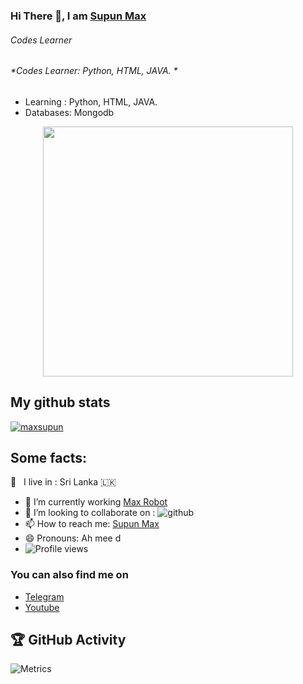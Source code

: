 ###  Hi There 👋, I am [Supun Max](https://t.me/maxsupun1)


###### *Codes Learner*

###### *Codes Learner: Python, HTML, JAVA. *

* Learning : Python, HTML, JAVA. 
* Databases: Mongodb

 <p align="center"><a href="https://t.me/maxsupun1"><img src="https://telegra.ph/file/1be9ea6a298f70831e5e1.jpg" width="400"></a></p>

## My github stats
<p align="left"> <a href="https://github.com/ryo-ma/github-profile-trophy"><img src="https://github-profile-trophy.vercel.app/?username=maxsupun" alt="maxsupun" /></a> </p>

## Some facts: 

🚶‍ &nbsp; I live in : Sri Lanka 🇱🇰  <br>
- 🔭 I’m currently working [Max Robot](https://github.com/maxsupun/Max-Robot)
- 👯 I’m looking to collaborate on : ![github](https://img.shields.io/badge/On-Github-black) 
- 📫 How to reach me: [Supun Max](https://t.me/maxsupun1)
- 😄 Pronouns: Ah mee d
- ![Profile views](https://gpvc.arturio.dev/sltechworld)

### You can also find me on
- [Telegram](https://t.me/maxsupun1) 
- [Youtube](https://www.youtube.com/channel/UCLziWEeJ-VZuUnZaFUIYTOA)

## 🏆 GitHub Activity

![Metrics](https://metrics.lecoq.io/maxsupun?template=classic&repositories.forks=true&languages=1&languages.colors=github&languages.threshold=0%25&config.timezone=Asia%2FSemarang)


